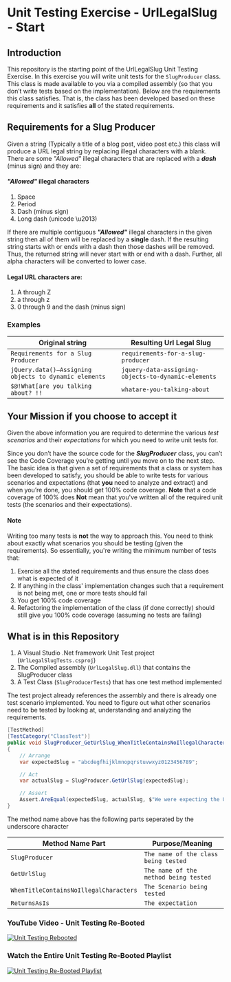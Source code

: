 # Unit Testing Exercise - UrlLegalSlug - Start

## Introduction
This repository is the starting point of the UrlLegalSlug Unit Testing Exercise. In this exercise you will write unit tests for the `SlugProducer` class. This class is made available to you via a compiled assembly (so that you don’t write tests based on the implementation). Below are the requirements this class satisfies. That is, the class has been developed based on these requirements and it satisfies **all** of the stated requirements.

## Requirements for a Slug Producer
Given a string (Typically a title of a blog post, video post etc.) this class will produce a URL legal string by replacing illegal characters with a blank. There are some *"Allowed"* illegal characters that are replaced with a __*dash*__ (minus sign) and they are:

#### *"Allowed"* illegal characters
1. Space
2. Period
3. Dash (minus sign)
4. Long dash (unicode \u2013)

If there are multiple contiguous __*"Allowed"*__ illegal characters in the given string then all of them will be replaced by a **single** dash.
If the resulting string starts with or ends with a dash then those dashes will be removed. Thus, the returned string will never start with or end with a dash. Further, all alpha characters will be converted to lower case.

#### Legal URL characters are:
1. A through Z
2. a through z
3. 0 through 9
and the dash (minus sign)

### Examples
| Original string | Resulting Url Legal Slug |
| --- | --- |
| `Requirements for a Slug Producer` | `requirements-for-a-slug-producer` |
| `jQuery.data()–Assigning objects to dynamic elements` | `jquery-data-assigning-objects-to-dynamic-elements` |
| `$@!What[are you talking about? !!` | `whatare-you-talking-about` |

## Your Mission if you choose to accept it
Given the above information you are required to determine the various *test scenarios* and their *expectations* for which you need to write unit tests for.

Since you don’t have the source code for the __*SlugProducer*__ class, you can’t see the Code Coverage you’re getting until you move on to the next step. The basic idea is that given a set of requirements that a class or system has been developed to satisfy, you should be able to write tests for various scenarios and expectations (that **you** need to analyze and extract) and when you’re done, you should get 100% code coverage. **Note** that a code coverage of 100% does **Not** mean that you've written all of the required unit tests (the scenarios and their expectations).

#### Note
Writing too many tests is **not** the way to approach this. You need to think about exactly what scenarios you should be testing (given the requirements).
So essentially, you're writing the minimum number of tests that:
1. Exercise all the stated requirements and thus ensure the class does what is expected of it
2. If anything in the class' implementation changes such that a requirement is not being met, one or more tests should fail
3. You get 100% code coverage
4. Refactoring the implementation of the class (if done correctly) should still give you 100% code coverage (assuming no tests are failing)

## What is in this Repository
1. A Visual Studio .Net framework Unit Test project (`UrlLegalSlugTests.csproj`)
2. The Compiled assembly (`UrlLegalSlug.dll`) that contains the SlugProducer class
3. A Test Class (`SlugProducerTests`) that has one test method implemented

The test project already references the assembly and there is already one test scenario implemented. You need to figure out what other scenarios need to be tested by looking at, understanding and analyzing the requirements.

```C#
[TestMethod]
[TestCategory("ClassTest")]
public void SlugProducer_GetUrlSlug_WhenTitleContainsNoIllegalCharacters_ReturnsAsIs()
{
    // Arrange
    var expectedSlug = "abcdegfhijklmnopqrstuvwxyz0123456789";

    // Act
    var actualSlug = SlugProducer.GetUrlSlug(expectedSlug);

    // Assert
    Assert.AreEqual(expectedSlug, actualSlug, $"We were expecting the Url slug to be: {expectedSlug}, but found the actual Url slug to be {actualSlug}");
}
```
The method name above has the following parts seperated by the underscore character

| Method Name Part | Purpose/Meaning |
| --- | --- |
| `SlugProducer` | `The name of the class being tested` |
| `GetUrlSlug` | `The name of the method being tested` |
| `WhenTitleContainsNoIllegalCharacters` | `The Scenario being tested` |
| `ReturnsAsIs` | `The expectation` |

### YouTube Video - Unit Testing Re-Booted
[![Unit Testing Rebooted](http://img.youtube.com/vi/OBoq3zkL8r0/0.jpg)](https://youtu.be/OBoq3zkL8r0)

### Watch the Entire Unit Testing Re-Booted Playlist
[![Unit Testing Re-Booted Playlist](http://img.youtube.com/vi/OBoq3zkL8r0/0.jpg)](https://www.youtube.com/watch?v=OBoq3zkL8r0&list=PLJ0hAqAAdnpCg1ZzaQIgh7VZAWC-C8qrx)
